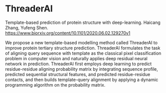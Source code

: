 # ThreaderAI
Template-based prediction of protein structure with deep-learning.
Haicang Zhang, Yufeng Shen. https://www.biorxiv.org/content/10.1101/2020.06.02.129270v1

We propose a new template-based modelling method called ThreaderAI to improve protein tertiary structure prediction. ThreaderAI formulates the task of aligning query sequence with template as the classical pixel classification problem in computer vision and naturally applies deep residual neural network in prediction. ThreaderAI first employs deep learning to predict residue-residue aligning probability matrix by integrating sequence profile, predicted sequential structural features, and predicted residue-residue contacts, and then builds template-query alignment by applying a dynamic programming algorithm on the probability matrix.
